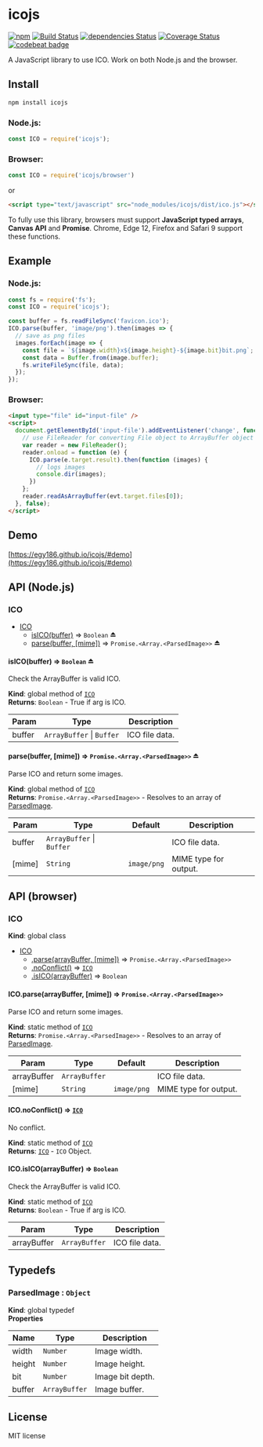 # icojs

[![npm](https://img.shields.io/npm/v/icojs.svg)](https://www.npmjs.com/package/icojs)
[![Build Status](https://travis-ci.org/egy186/icojs.svg?branch=master)](https://travis-ci.org/egy186/icojs)
[![dependencies Status](https://david-dm.org/egy186/icojs/status.svg)](https://david-dm.org/egy186/icojs)
[![Coverage Status](https://coveralls.io/repos/github/egy186/icojs/badge.svg?branch=master)](https://coveralls.io/github/egy186/icojs?branch=master)
[![codebeat badge](https://codebeat.co/badges/85bd457f-39b6-43d8-bf8e-c80ace07a8d7)](https://codebeat.co/projects/github-com-egy186-icojs)

A JavaScript library to use ICO.
Work on both Node.js and the browser.

## Install

```sh
npm install icojs
```

### Node.js:

```js
const ICO = require('icojs');
```

### Browser:

```js
const ICO = require('icojs/browser')
```

or

```html
<script type="text/javascript" src="node_modules/icojs/dist/ico.js"></script>
```

To fully use this library, browsers must support **JavaScript typed arrays**, **Canvas API** and **Promise**.
Chrome, Edge 12, Firefox and Safari 9 support these functions.

## Example

### Node.js:

```js
const fs = require('fs');
const ICO = require('icojs');

const buffer = fs.readFileSync('favicon.ico');
ICO.parse(buffer, 'image/png').then(images => {
  // save as png files
  images.forEach(image => {
    const file = `${image.width}x${image.height}-${image.bit}bit.png`;
    const data = Buffer.from(image.buffer);
    fs.writeFileSync(file, data);
  });
});
```

### Browser:

```html
<input type="file" id="input-file" />
<script>
  document.getElementById('input-file').addEventListener('change', function (evt) {
    // use FileReader for converting File object to ArrayBuffer object
    var reader = new FileReader();
    reader.onload = function (e) {
      ICO.parse(e.target.result).then(function (images) {
        // logs images
        console.dir(images);
      })
    };
    reader.readAsArrayBuffer(evt.target.files[0]);
  }, false);
</script>
```

## Demo

[https://egy186.github.io/icojs/#demo](https://egy186.github.io/icojs/#demo)

## API (Node.js)

<a name="module_ICO"></a>

### ICO

* [ICO](#module_ICO)
    * [isICO(buffer)](#exp_module_ICO--isICO) ⇒ <code>Boolean</code> ⏏
    * [parse(buffer, [mime])](#exp_module_ICO--parse) ⇒ <code>Promise.&lt;Array.&lt;ParsedImage&gt;&gt;</code> ⏏

<a name="exp_module_ICO--isICO"></a>

#### isICO(buffer) ⇒ <code>Boolean</code> ⏏
Check the ArrayBuffer is valid ICO.

**Kind**: global method of [<code>ICO</code>](#module_ICO)  
**Returns**: <code>Boolean</code> - True if arg is ICO.  

| Param | Type | Description |
| --- | --- | --- |
| buffer | <code>ArrayBuffer</code> \| <code>Buffer</code> | ICO file data. |

<a name="exp_module_ICO--parse"></a>

#### parse(buffer, [mime]) ⇒ <code>Promise.&lt;Array.&lt;ParsedImage&gt;&gt;</code> ⏏
Parse ICO and return some images.

**Kind**: global method of [<code>ICO</code>](#module_ICO)  
**Returns**: <code>Promise.&lt;Array.&lt;ParsedImage&gt;&gt;</code> - Resolves to an array of [ParsedImage](#ParsedImage).  

| Param | Type | Default | Description |
| --- | --- | --- | --- |
| buffer | <code>ArrayBuffer</code> \| <code>Buffer</code> |  | ICO file data. |
| [mime] | <code>String</code> | <code>image/png</code> | MIME type for output. |


## API (browser)

<a name="ICO"></a>

### ICO
**Kind**: global class  

* [ICO](#ICO)
    * [.parse(arrayBuffer, [mime])](#ICO.parse) ⇒ <code>Promise.&lt;Array.&lt;ParsedImage&gt;&gt;</code>
    * [.noConflict()](#ICO.noConflict) ⇒ [<code>ICO</code>](#ICO)
    * [.isICO(arrayBuffer)](#ICO.isICO) ⇒ <code>Boolean</code>

<a name="ICO.parse"></a>

#### ICO.parse(arrayBuffer, [mime]) ⇒ <code>Promise.&lt;Array.&lt;ParsedImage&gt;&gt;</code>
Parse ICO and return some images.

**Kind**: static method of [<code>ICO</code>](#ICO)  
**Returns**: <code>Promise.&lt;Array.&lt;ParsedImage&gt;&gt;</code> - Resolves to an array of [ParsedImage](#ParsedImage).  

| Param | Type | Default | Description |
| --- | --- | --- | --- |
| arrayBuffer | <code>ArrayBuffer</code> |  | ICO file data. |
| [mime] | <code>String</code> | <code>image/png</code> | MIME type for output. |

<a name="ICO.noConflict"></a>

#### ICO.noConflict() ⇒ [<code>ICO</code>](#ICO)
No conflict.

**Kind**: static method of [<code>ICO</code>](#ICO)  
**Returns**: [<code>ICO</code>](#ICO) - `ICO` Object.  
<a name="ICO.isICO"></a>

#### ICO.isICO(arrayBuffer) ⇒ <code>Boolean</code>
Check the ArrayBuffer is valid ICO.

**Kind**: static method of [<code>ICO</code>](#ICO)  
**Returns**: <code>Boolean</code> - True if arg is ICO.  

| Param | Type | Description |
| --- | --- | --- |
| arrayBuffer | <code>ArrayBuffer</code> | ICO file data. |


## Typedefs

<a name="ParsedImage"></a>

### ParsedImage : <code>Object</code>
**Kind**: global typedef  
**Properties**

| Name | Type | Description |
| --- | --- | --- |
| width | <code>Number</code> | Image width. |
| height | <code>Number</code> | Image height. |
| bit | <code>Number</code> | Image bit depth. |
| buffer | <code>ArrayBuffer</code> | Image buffer. |


## License

MIT license
